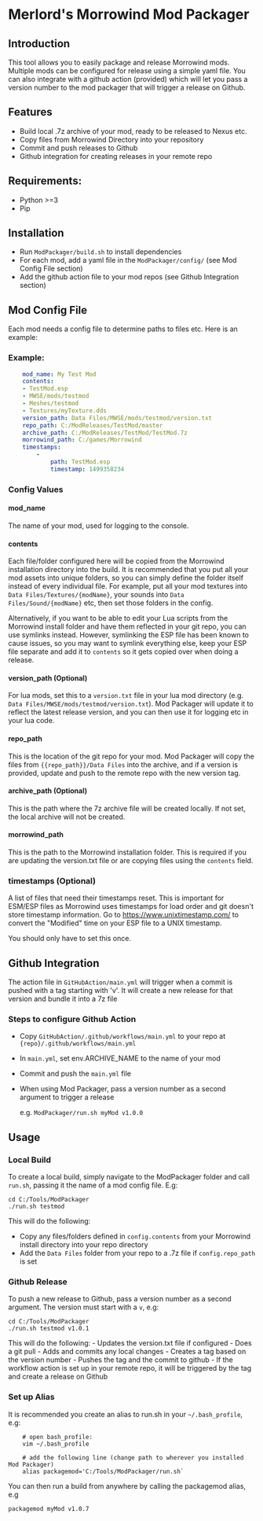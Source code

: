 # Merlord's Morrowind Mod Packager

## Introduction
This tool allows you to easily package and release Morrowind mods. Multiple mods can be configured for release using a simple yaml file. You can also integrate with a github action (provided) which will let you pass a version number to the mod packager that will trigger a release on Github.

## Features
- Build local .7z archive of your mod, ready to be released to Nexus etc.
- Copy files from Morrowind Directory into your repository
- Commit and push releases to Github
- Github integration for creating releases in your remote repo

## Requirements:
- Python >=3
- Pip

## Installation
- Run `ModPackager/build.sh` to install dependencies
- For each mod, add a yaml file in the `ModPackager/config/` (see Mod Config File section)
- Add the github action file to your mod repos (see Github Integration section)


## Mod Config File
Each mod needs a config file to determine paths to files etc. Here is an example:

### Example:
```yaml
    mod_name: My Test Mod
    contents:
    - TestMod.esp
    - MWSE/mods/testmod
    - Meshes/testmod
    - Textures/myTexture.dds
    version_path: Data Files/MWSE/mods/testmod/version.txt
    repo_path: C:/ModReleases/TestMod/master
    archive_path: C:/ModReleases/TestMod/TestMod.7z
    morrowind_path: C:/games/Morrowind
    timestamps:
        -
            path: TestMod.esp
            timestamp: 1499358234
```
### Config Values

#### mod_name
The name of your mod, used for logging to the console.

#### contents
Each file/folder configured here will be copied from the Morrowind installation directory into the build. It is recommended that you put all your mod assets into unique folders, so you can simply define the folder itself instead of every individual file. For example, put all your mod textures into `Data Files/Textures/{modName}`, your sounds into `Data Files/Sound/{modName}` etc, then set those folders in the config.

Alternatively, if you want to be able to edit your Lua scripts from the Morrowind install folder and have them reflected in your git repo, you can use symlinks instead. However, symlinking the ESP file has been known to cause issues, so you may want to symlink everything else, keep your ESP file separate and add it to `contents` so it gets copied over when doing a release.

#### version_path (Optional)
For lua mods, set this to a `version.txt` file in your lua mod directory (e.g. `Data Files/MWSE/mods/testmod/version.txt`). Mod Packager will update it to reflect the latest release version, and you can then use it for logging etc in your lua code.

#### repo_path
This is the location of the git repo for your mod. Mod Packager will copy the files from `{{repo_path}}/Data Files` into the archive, and if a version is provided, update and push to the remote repo with the new version tag.

#### archive_path (Optional)
This is the path where the 7z archive file will be created locally. If not set, the local archive will not be created.

#### morrowind_path
This is the path to the Morrowind installation folder. This is required if you are updating the version.txt file or are copying files using the `contents` field.

### timestamps (Optional)
A list of files that need their timestamps reset. This is important for ESM/ESP files as Morrowind uses timestamps for load order and git doesn't store timestamp information. Go to https://www.unixtimestamp.com/ to convert the "Modified" time on your ESP file to a UNIX timestamp.

You should only have to set this once.


## Github Integration
The action file in `GitHubAction/main.yml` will trigger when a commit is pushed with a tag starting with 'v'.
It will create a new release for that version and bundle it into a 7z file

### Steps to configure Github Action
- Copy `GitHubAction/.github/workflows/main.yml` to your repo at `{repo}/.github/workflows/main.yml`
- In `main.yml`, set env.ARCHIVE_NAME to the name of your mod
- Commit and push the `main.yml` file
- When using Mod Packager, pass a version number as a second argument to trigger a release

    e.g. `ModPackager/run.sh myMod v1.0.0`


## Usage

### Local Build
To create a local build, simply navigate to the ModPackager folder and call `run.sh`, passing it the name of a mod config file. E.g:

```
cd C:/Tools/ModPackager
./run.sh testmod
```

This will do the following:
- Copy any files/folders defined in `config.contents` from your Morrowind install directory into your repo directory
- Add the `Data Files` folder from your repo to a .7z file if `config.repo_path` is set

### Github Release
To push a new release to Github, pass a version number as a second argument. The version must start with a `v`, e.g:

```
cd C:/Tools/ModPackager
./run.sh testmod v1.0.1
```

This will do the following:
    - Updates the version.txt file if configured
    - Does a git pull
    - Adds and commits any local changes
    - Creates a tag based on the version number
    - Pushes the tag and the commit to github
    - If the workflow action is set up in your remote repo, it will be triggered by the tag and create a release on Github

### Set up Alias
It is recommended you create an alias to run.sh in your `~/.bash_profile`, e.g:
```
    # open bash_profile:
    vim ~/.bash_profile

    # add the following line (change path to wherever you installed Mod Packager)
    alias packagemod='C:/Tools/ModPackager/run.sh`
```

You can then run a build from anywhere by calling the packagemod alias, e.g
```
packagemod myMod v1.0.7
```